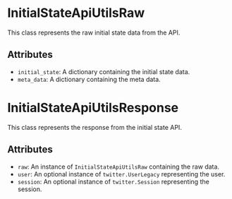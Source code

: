 # InitialStateApiUtilsRaw

This class represents the raw initial state data from the API.

## Attributes

- `initial_state`: A dictionary containing the initial state data.
- `meta_data`: A dictionary containing the meta data.

# InitialStateApiUtilsResponse

This class represents the response from the initial state API.

## Attributes

- `raw`: An instance of `InitialStateApiUtilsRaw` containing the raw data.
- `user`: An optional instance of `twitter.UserLegacy` representing the user.
- `session`: An optional instance of `twitter.Session` representing the session.
